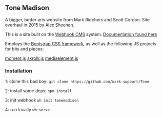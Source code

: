 ## Tone Madison

A bigger, better arts website from Mark Riechers and Scott Gordon. Site overhaul in 2015 by Alex Sheehan. 



This is a site built on the [Webhook CMS](http://www.webhook.com) system.
[Documentation found here](http://webhook.com/docs/)

Employs the [Bootstrap CSS framework](http://getbootstrap.com/), as well as the following JS projects for bits and pieces: 

[moment.js](https://github.com/moment/moment)
[skrollr.js](https://github.com/Prinzhorn/skrollr)
[mediaelement.js](https://github.com/johndyer/mediaelement)

### Installation
1: clone this bad boy: ```git clone https://github.com/mark-support/Tone```

2: install some deps: ```npm install```

3: init webhook ```wh init tonemadison```

4: run locally ```wh serve```
